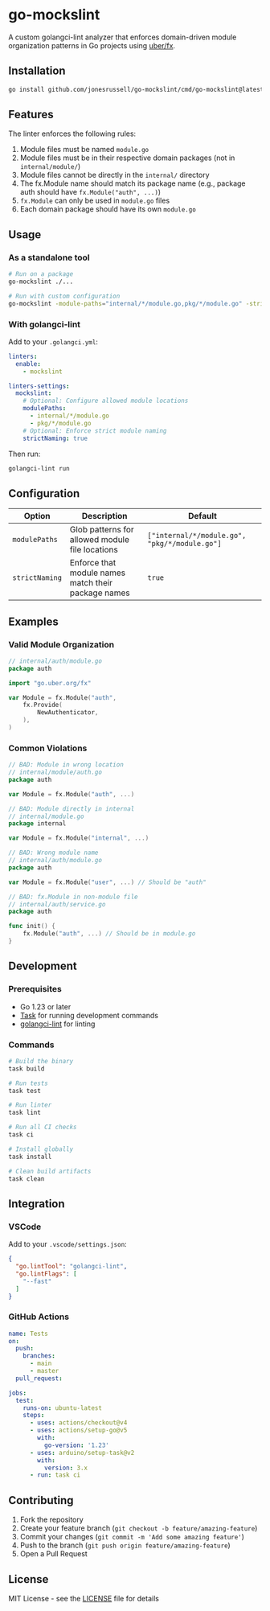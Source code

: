 # go-mockslint

A custom golangci-lint analyzer that enforces domain-driven module organization patterns in Go projects using [uber/fx](https://github.com/uber-go/fx).

## Installation

```bash
go install github.com/jonesrussell/go-mockslint/cmd/go-mockslint@latest
```

## Features

The linter enforces the following rules:

1. Module files must be named `module.go`
2. Module files must be in their respective domain packages (not in `internal/module/`)
3. Module files cannot be directly in the `internal/` directory
4. The fx.Module name should match its package name (e.g., package auth should have `fx.Module("auth", ...)`)
5. `fx.Module` can only be used in `module.go` files
6. Each domain package should have its own `module.go`

## Usage

### As a standalone tool

```bash
# Run on a package
go-mockslint ./...

# Run with custom configuration
go-mockslint -module-paths="internal/*/module.go,pkg/*/module.go" -strict-naming=true ./...
```

### With golangci-lint

Add to your `.golangci.yml`:

```yaml
linters:
  enable:
    - mockslint

linters-settings:
  mockslint:
    # Optional: Configure allowed module locations
    modulePaths:
      - internal/*/module.go
      - pkg/*/module.go
    # Optional: Enforce strict module naming
    strictNaming: true
```

Then run:

```bash
golangci-lint run
```

## Configuration

| Option | Description | Default |
|--------|-------------|---------|
| `modulePaths` | Glob patterns for allowed module file locations | `["internal/*/module.go", "pkg/*/module.go"]` |
| `strictNaming` | Enforce that module names match their package names | `true` |

## Examples

### Valid Module Organization

```go
// internal/auth/module.go
package auth

import "go.uber.org/fx"

var Module = fx.Module("auth",
    fx.Provide(
        NewAuthenticator,
    ),
)
```

### Common Violations

```go
// BAD: Module in wrong location
// internal/module/auth.go
package auth

var Module = fx.Module("auth", ...)

// BAD: Module directly in internal
// internal/module.go
package internal

var Module = fx.Module("internal", ...)

// BAD: Wrong module name
// internal/auth/module.go
package auth

var Module = fx.Module("user", ...) // Should be "auth"

// BAD: fx.Module in non-module file
// internal/auth/service.go
package auth

func init() {
    fx.Module("auth", ...) // Should be in module.go
}
```

## Development

### Prerequisites

- Go 1.23 or later
- [Task](https://taskfile.dev) for running development commands
- [golangci-lint](https://golangci-lint.run/) for linting

### Commands

```bash
# Build the binary
task build

# Run tests
task test

# Run linter
task lint

# Run all CI checks
task ci

# Install globally
task install

# Clean build artifacts
task clean
```

## Integration

### VSCode

Add to your `.vscode/settings.json`:

```json
{
  "go.lintTool": "golangci-lint",
  "go.lintFlags": [
    "--fast"
  ]
}
```

### GitHub Actions

```yaml
name: Tests
on:
  push:
    branches:
      - main
      - master
  pull_request:

jobs:
  test:
    runs-on: ubuntu-latest
    steps:
      - uses: actions/checkout@v4
      - uses: actions/setup-go@v5
        with:
          go-version: '1.23'
      - uses: arduino/setup-task@v2
        with:
          version: 3.x
      - run: task ci
```

## Contributing

1. Fork the repository
2. Create your feature branch (`git checkout -b feature/amazing-feature`)
3. Commit your changes (`git commit -m 'Add some amazing feature'`)
4. Push to the branch (`git push origin feature/amazing-feature`)
5. Open a Pull Request

## License

MIT License - see the [LICENSE](LICENSE) file for details 